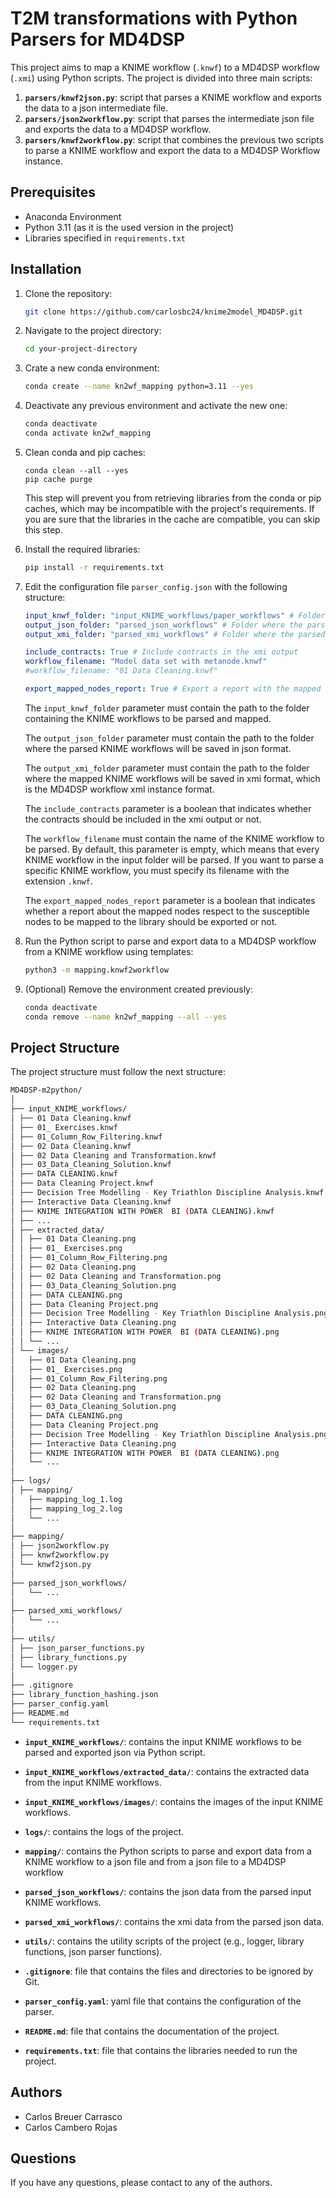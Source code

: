 # T2M transformations with Python Parsers for MD4DSP

This project aims to map a KNIME workflow (`.knwf`) to a MD4DSP workflow (`.xmi`) using Python scripts. The project is divided into three main scripts:

1. **`parsers/knwf2json.py`**: script that parses a KNIME workflow and exports the data to a json intermediate file.
2. **`parsers/json2workflow.py`**: script that parses the intermediate json file and exports the data to a MD4DSP workflow.
3. **`parsers/knwf2workflow.py`**: script that combines the previous two scripts to parse a KNIME workflow and export the data to a MD4DSP Workflow instance.
## Prerequisites

- Anaconda Environment
- Python 3.11 (as it is the used version in the project)
- Libraries specified in `requirements.txt`

## Installation

1. Clone the repository:
   ```bash
   git clone https://github.com/carlosbc24/knime2model_MD4DSP.git
    ```

2. Navigate to the project directory:
    ```bash
    cd your-project-directory
    ```
   
3. Crate a new conda environment:
   ```bash
   conda create --name kn2wf_mapping python=3.11 --yes
   ```
   
4. Deactivate any previous environment and activate the new one:
    ```bash
    conda deactivate
    conda activate kn2wf_mapping
    ```

5. Clean conda and pip caches:
    ```shell
    conda clean --all --yes
    pip cache purge
    ```
   This step will prevent you from retrieving libraries from the conda or pip caches, which may be incompatible with
   the project's requirements. If you are sure that the libraries in the cache are compatible, you can skip this step.

6. Install the required libraries:
   ```bash
   pip install -r requirements.txt
   ```
   
7. Edit the configuration file `parser_config.json` with the following structure:
   ```yaml
   input_knwf_folder: "input_KNIME_workflows/paper_workflows" # Folder containing the selected KNIME workflows
   output_json_folder: "parsed_json_workflows" # Folder where the parsed KNIME workflows will be saved
   output_xmi_folder: "parsed_xmi_workflows" # Folder where the parsed KNIME workflows will be saved
   
   include_contracts: True # Include contracts in the xmi output
   workflow_filename: "Model data set with metanode.knwf"
   #workflow_filename: "01 Data Cleaning.knwf"
   
   export_mapped_nodes_report: True # Export a report with the mapped nodes percentage
   ```
   
    The `input_knwf_folder` parameter must contain the path to the folder containing the KNIME workflows to be parsed and mapped.

    The `output_json_folder` parameter must contain the path to the folder where the parsed KNIME workflows will be saved in json format.

    The `output_xmi_folder` parameter must contain the path to the folder where the mapped KNIME workflows will be saved in xmi format, which is the MD4DSP workflow xml instance format.

   The `include_contracts` parameter is a boolean that indicates whether the contracts should be included in the xmi output or not.

   The `workflow_filename` must contain the name of the KNIME workflow to be parsed. By default, this parameter is empty,
   which means that every KNIME workflow in the input folder will be parsed. If you want to parse a specific KNIME 
   workflow, you must specify its filename with the extension `.knwf`.

    The `export_mapped_nodes_report` parameter is a boolean that indicates whether a report about the mapped nodes respect to the susceptible nodes to be mapped to the library should be exported or not.
   
8. Run the Python script to parse and export data to a MD4DSP workflow from a KNIME workflow using templates:
    ```bash
    python3 -m mapping.knwf2workflow
    ```

9. (Optional) Remove the environment created previously:
   ```bash
   conda deactivate
   conda remove --name kn2wf_mapping --all --yes
   ```

## Project Structure

The project structure must follow the next structure:

```bash
MD4DSP-m2python/
│
├── input_KNIME_workflows/
│ ├── 01 Data Cleaning.knwf
│ ├── 01_ Exercises.knwf
│ ├── 01_Column_Row_Filtering.knwf
│ ├── 02 Data Cleaning.knwf
│ ├── 02 Data Cleaning and Transformation.knwf
│ ├── 03_Data_Cleaning_Solution.knwf
│ ├── DATA CLEANING.knwf
│ ├── Data Cleaning Project.knwf
│ ├── Decision Tree Modelling - Key Triathlon Discipline Analysis.knwf
│ ├── Interactive Data Cleaning.knwf
│ ├── KNIME INTEGRATION WITH POWER  BI (DATA CLEANING).knwf
│ ├── ...
│ ├── extracted_data/
│ │ ├── 01 Data Cleaning.png
│ │ ├── 01_ Exercises.png
│ │ ├── 01_Column_Row_Filtering.png
│ │ ├── 02 Data Cleaning.png
│ │ ├── 02 Data Cleaning and Transformation.png
│ │ ├── 03_Data_Cleaning_Solution.png
│ │ ├── DATA CLEANING.png
│ │ ├── Data Cleaning Project.png
│ │ ├── Decision Tree Modelling - Key Triathlon Discipline Analysis.png
│ │ ├── Interactive Data Cleaning.png
│ │ ├── KNIME INTEGRATION WITH POWER  BI (DATA CLEANING).png
│ │ └── ...
│ └── images/
│   ├── 01 Data Cleaning.png
│   ├── 01_ Exercises.png
│   ├── 01_Column_Row_Filtering.png
│   ├── 02 Data Cleaning.png
│   ├── 02 Data Cleaning and Transformation.png
│   ├── 03_Data_Cleaning_Solution.png
│   ├── DATA CLEANING.png
│   ├── Data Cleaning Project.png
│   ├── Decision Tree Modelling - Key Triathlon Discipline Analysis.png
│   ├── Interactive Data Cleaning.png
│   ├── KNIME INTEGRATION WITH POWER  BI (DATA CLEANING).png
│   └── ...
│
├── logs/
│ ├── mapping/
│   ├── mapping_log_1.log
│   ├── mapping_log_2.log
│   └── ...
│
├── mapping/
│ ├── json2workflow.py
│ ├── knwf2workflow.py
│ └── knwf2json.py
│
├── parsed_json_workflows/
│   └── ...
│
├── parsed_xmi_workflows/
│   └── ...
│
├── utils/
│ ├── json_parser_functions.py
│ ├── library_functions.py
│ └── logger.py
│
├── .gitignore
├── library_function_hashing.json
├── parser_config.yaml
├── README.md
└── requirements.txt
```


- **`input_KNIME_workflows/`**: contains the input KNIME workflows to be parsed and exported json via Python script.


- **`input_KNIME_workflows/extracted_data/`**: contains the extracted data from the input KNIME workflows.


- **`input_KNIME_workflows/images/`**: contains the images of the input KNIME workflows.


- **`logs/`**: contains the logs of the project.


- **`mapping/`**: contains the Python scripts to parse and export data from a KNIME workflow to a json 
  file 
  and from a json file to a MD4DSP workflow


- **`parsed_json_workflows/`**: contains the json data from the parsed input KNIME workflows.


- **`parsed_xmi_workflows/`**: contains the xmi data from the parsed json data.


- **`utils/`**: contains the utility scripts of the project (e.g., logger, library functions, json parser functions).


- **`.gitignore`**: file that contains the files and directories to be ignored by Git.


- **`parser_config.yaml`**: yaml file that contains the configuration of the parser.


- **`README.md`**: file that contains the documentation of the project.
  

- **`requirements.txt`**: file that contains the libraries needed to run the project.

## Authors
- Carlos Breuer Carrasco
- Carlos Cambero Rojas

## Questions
If you have any questions, please contact to any of the authors.

